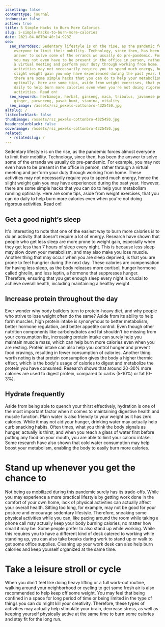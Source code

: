 ```yaml
---
issetting: false
contenttype: journal
indonesia: false
active: true
title: 5 Simple Hacks to Burn More Calories
slug: 5-simple-hacks-to-burn-more-calories
date: 2021-04-08T04:40:14.923Z
seo:
  seo_shortdesc: Sedentary lifestyle is on the rise, as the pandemic forces almost
    everyone to limit their mobility. Technology, since then, has been the
    answer to solve some of the errands we usually do pre-pandemic. For example,
    you may not even have to be present in the office in person, rather through
    a virtual meeting and perform your duty through working from home. These
    activities may not necessarily require you to spend much energy, hence the
    slight weight gain you may have experienced during the past year. However,
    there are some simple hacks that you can do to help your metabolism running
    optimally. Here are some tips, aside from weight exercises, that you can do
    daily to help burn more calories even when you're not doing rigorous
    activities. Read on!
  seo_keywords: herbamojo, herbal, ginseng, maca, tribulus, javanese pepper, red
    ginger, purwoceng, pasak bumi, stamina, vitality
  seo_image: /assets/rsz_pexels-cottonbro-4325450.jpg
altslug: /
listcolorblack: false
thumbimage: /assets/rsz_pexels-cottonbro-4325450.jpg
headercolorblack: false
coverimage: /assets/rsz_pexels-cottonbro-4325450.jpg
related:
  - relatedslug: /
---
```

Sedentary lifestyle is on the rise, as the pandemic forces almost everyone to limit their mobility. Technology, since then, has been the answer to solve some of the errands we usually do pre-pandemic. For example, you may not even have to be present in the office in person, rather through a virtual meeting and perform your duty through working from home. These activities may not necessarily require you to spend much energy, hence the slight weight gain you may have experienced during the past year. However, there are some simple hacks that you can do to help your metabolism running optimally. Here are some tips, aside from weight exercises, that you can do daily to help burn more calories even when you're not doing rigorous activities. Read on!

## Get a good night’s sleep


It's interesting to note that one of the easiest way to burn more calories is to do an activity that doesn't require a lot of energy. Research have shown that people who get less sleep are more prone to weight gain, especially when they get less than 7 hours of sleep every night. This is because less sleep may slow down your metabolism, and may also make you lose muscle. 
Another thing that may occur when you are sleep deprived, is that you are prone to feel hungrier during the next day. These calories are compensation for having less sleep, as the body releases more cortisol, hunger hormone called ghrelin,  and less leptin, a hormone that suppresses hunger. Therefore, ensuring that you get enough sleep every night is crucial to achieve overall health, including maintaining a healthy weight.

## Increase protein throughout the day


Ever wonder why body builders turn to protein-heavy diet, and why people who strive to lose weight often do the same? Aside from its ability to help form muscles, high protein intake is synonymous to better metabolism, better hormone regulation, and better appetite control.
Even though other nutrition components like carbohydrates and fat shouldn't be missing from your consumption list, increasing protein intake can surely help you maintain muscle mass, which can help burn more calories even when you are resting. Protein intake can also help you control hunger and prevent food cravings, resulting in fewer consumption of calories.
Another thing worth noting is that protein consumption gives the body a higher thermic effect, which is the body's usage of calories to digest and metabolize the protein you have consumed. Research shows that around 20-30% more calories are used to digest protein, compared to carbs (5-10%) or fat (0-3%).

## Hydrate frequently


Aside from being able to quench your thirst effectively, hydration is one of the most important factor when it comes to maintaining digestive health and muscle function. Plain water is also friendly to your weight as it has zero calories. While it may not aid your hunger, drinking water may actually help curb snacking habits. Often times, what you think the body signals as hunger, actually is thirst, and when you reach a glass of water first before putting any food on your mouth, you are able to limit your caloric intake. Some research have also shown that cold water consumption may help boost your metabolism, enabling the body to easily burn more calories.

# Stand up whenever you get the chance to


Not being as mobilized during this pandemic surely has its trade-offs. While you may experience a more practical lifestyle by getting work done in the comfort of your own home, lack of physical activities can actually affect your overall health. Sitting too long, for example, may not be good for your posture and encourage sedentary lifestyle. Therefore, sneaking some physical activities while you can, like pacing around the room while taking a phone call may actually keep your body burning calories, no matter how small it may be.
Some people prefer to also stand up while working. While this requires you to have a different kind of desk catered to working while standing up, you can also take breaks during work to stand up or walk to get some office supplies. Cleaning up your work desk can also help burn calories and keep yourself organized at the same time.

# Take a leisure stroll or cycle


When you don't feel like doing heavy lifting or a full work-out routine, walking around your neighborhood or cycling to get some fresh air is also recommended to help keep off some weight. You may feel that being confined in a space for long period of time or being limited in the type of things you can do might kill your creativity. Therefore, these types of activities may actually help stimulate your brain, decrease stress, as well as keeping yourself physically active at the same time to burn some calories and stay fit for the long run.